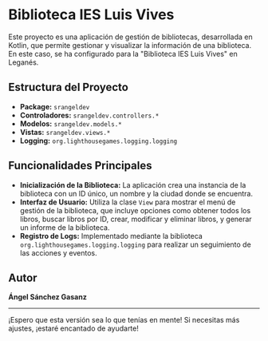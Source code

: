 # Biblioteca IES Luis Vives

Este proyecto es una aplicación de gestión de bibliotecas, desarrollada en Kotlin, que permite gestionar y visualizar la información de una biblioteca. En este caso, se ha configurado para la "Biblioteca IES Luis Vives" en Leganés.

## Estructura del Proyecto

- **Package:** `srangeldev`
- **Controladores:** `srangeldev.controllers.*`
- **Modelos:** `srangeldev.models.*`
- **Vistas:** `srangeldev.views.*`
- **Logging:** `org.lighthousegames.logging.logging`

## Funcionalidades Principales

- **Inicialización de la Biblioteca:** La aplicación crea una instancia de la biblioteca con un ID único, un nombre y la ciudad donde se encuentra.
- **Interfaz de Usuario:** Utiliza la clase `View` para mostrar el menú de gestión de la biblioteca, que incluye opciones como obtener todos los libros, buscar libros por ID, crear, modificar y eliminar libros, y generar un informe de la biblioteca.
- **Registro de Logs:** Implementado mediante la biblioteca `org.lighthousegames.logging.logging` para realizar un seguimiento de las acciones y eventos.

## Autor

**Ángel Sánchez Gasanz**

---

¡Espero que esta versión sea lo que tenías en mente! Si necesitas más ajustes, ¡estaré encantado de ayudarte!
